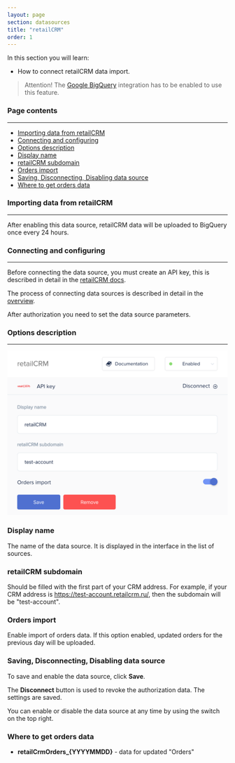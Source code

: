 ```yaml
---
layout: page
section: datasources
title: "retailCRM"
order: 1
---
```


In this section you will learn:
* How to connect retailCRM data import.

> Attention! The [Google BigQuery](/integrations/google-bigquery) integration has to be enabled to use this feature.

### Page contents
------
<ul class="page-navigation">
  <li><a href="#importing-data">Importing data from retailCRM</a></li>
  <li><a href="#connecting-and-configuring">Connecting and configuring</a></li>
  <li><a href="#options-description">Options description</a></li>
  <li><a href="#display-name">Display name</a></li>
  <li><a href="#retailcrm-subdomain">retailCRM subdomain</a></li>
  <li><a href="#orders-import">Orders import</a></li>
  <li><a href="#saving-disconnecting-disabling">Saving, Disconnecting, Disabling data source</a></li>
  <li><a href="#where-to-get-orders-data">Where to get orders data</a></li>
</ul>

### <a name="importing-data"></a>Importing data from retailCRM
------

After enabling this data source, retailCRM data will be uploaded to BigQuery once every 24 hours.

### <a name="connecting-and-configuring"></a>Connecting and configuring
------
Before connecting the data source, you must create an API key, this is described in detail in the [retailCRM docs](https://help.retailcrm.ru/Users/ApiKeys).

The process of connecting data sources is described in detail in the [overview](/datasources/index).

After authorization you need to set the data source parameters.

### <a name="options-description"></a>Options description
------
![](/img/retailcrm.png)

### <a name="display-name"></a>Display name
The name of the data source. It is displayed in the interface in the list of sources.

### <a name="retailcrm-subdomain"></a>retailCRM subdomain
Should be filled with the first part of your CRM address. For example, if your CRM address is https://test-account.retailcrm.ru/, then the subdomain will be "test-account".

### <a name="orders-import"></a>Orders import
Enable import of orders data. If this option enabled, updated orders for the previous day will be uploaded.

### <a name="saving-disconnecting-disabling"></a>Saving, Disconnecting, Disabling data source
To save and enable the data source, click **Save**.

The **Disconnect** button is used to revoke the authorization data. The settings are saved.

You can enable or disable the data source at any time by using the switch on the top right.

### <a name="where-to-get-orders-data"></a>Where to get orders data
- **retailCrmOrders_{YYYYMMDD}** - data for updated "Orders"
